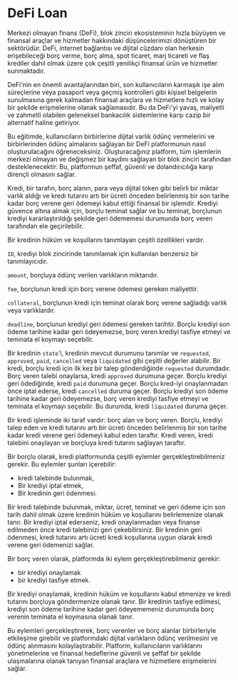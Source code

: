 # DeFi Loan

Merkezi olmayan finans (DeFi), blok zinciri ekosisteminin hızla büyüyen ve finansal araçlar ve hizmetler hakkındaki düşüncelerimizi dönüştüren bir sektörüdür. DeFi, internet bağlantısı ve dijital cüzdanı olan herkesin erişebileceği borç verme, borç alma, spot ticaret, marj ticareti ve flaş krediler dahil olmak üzere çok çeşitli yenilikçi finansal ürün ve hizmetler sunmaktadır.

DeFi'nin en önemli avantajlarından biri, son kullanıcıların karmaşık işe alım süreçlerine veya pasaport veya geçmiş kontrolleri gibi kişisel belgelerin sunulmasına gerek kalmadan finansal araçlara ve hizmetlere hızlı ve kolay bir şekilde erişmelerine olanak sağlamasıdır. Bu da DeFi'yi yavaş, maliyetli ve zahmetli olabilen geleneksel bankacılık sistemlerine karşı cazip bir alternatif haline getiriyor.

Bu eğitimde, kullanıcıların birbirlerine dijital varlık ödünç vermelerini ve birbirlerinden ödünç almalarını sağlayan bir DeFi platformunun nasıl oluşturulacağını öğreneceksiniz. Oluşturacağınız platform, tüm işlemlerin merkezi olmayan ve değişmez bir kaydını sağlayan bir blok zinciri tarafından desteklenecektir. Bu, platformun şeffaf, güvenli ve dolandırıcılığa karşı dirençli olmasını sağlar.

Kredi, bir tarafın, borç alanın, para veya dijital token gibi belirli bir miktar varlık aldığı ve kredi tutarını artı bir ücreti önceden belirlenmiş bir son tarihe kadar borç verene geri ödemeyi kabul ettiği finansal bir işlemdir. Krediyi güvence altına almak için, borçlu teminat sağlar ve bu teminat, borçlunun krediyi kararlaştırıldığı şekilde geri ödememesi durumunda borç veren tarafından ele geçirilebilir.

Bir kredinin hüküm ve koşullarını tanımlayan çeşitli özellikleri vardır.

`ID`, krediyi blok zincirinde tanımlamak için kullanılan benzersiz bir tanımlayıcıdır.

`amount`, borçluya ödünç verilen varlıkların miktarıdır.

`fee`, borçlunun kredi için borç verene ödemesi gereken maliyettir.

`collateral`, borçlunun kredi için teminat olarak borç verene sağladığı varlık veya varlıklardır.

`deadline`, borçlunun krediyi geri ödemesi gereken tarihtir. Borçlu krediyi son ödeme tarihine kadar geri ödeyemezse, borç veren krediyi tasfiye etmeyi ve teminata el koymayı seçebilir.

Bir kredinin `state`'i, kredinin mevcut durumunu tanımlar ve `requested`, `approved`, `paid`, `cancelled` veya `liquidated` gibi çeşitli değerler alabilir. Bir kredi, borçlu kredi için ilk kez bir talep gönderdiğinde `requested` durumdadır. Borç veren talebi onaylarsa, kredi `approved` durumuna geçer. Borçlu krediyi geri ödediğinde, kredi `paid` durumuna geçer. Borçlu kred-iyi onaylanmadan önce iptal ederse, kredi `cancelled` duruma geçer. Borçlu krediyi son ödeme tarihine kadar geri ödeyemezse, borç veren krediyi tasfiye etmeyi ve teminata el koymayı seçebilir. Bu durumda, kredi `liquidated` duruma geçer.

Bir kredi işleminde iki taraf vardır: borç alan ve borç veren. Borçlu, krediyi talep eden ve kredi tutarını artı bir ücreti önceden belirlenmiş bir son tarihe kadar kredi verene geri ödemeyi kabul eden taraftır. Kredi veren, kredi talebini onaylayan ve borçluya kredi tutarını sağlayan taraftır.

Bir borçlu olarak, kredi platformunda çeşitli eylemler gerçekleştirebilmeniz gerekir. Bu eylemler şunları içerebilir:

* kredi talebinde bulunmak,
* Bir krediyi iptal etmek,
* Bir kredinin geri ödenmesi.

Bir kredi talebinde bulunmak, miktar, ücret, teminat ve geri ödeme için son tarih dahil olmak üzere kredinin hüküm ve koşullarını belirlemenize olanak tanır. Bir krediyi iptal ederseniz, kredi onaylanmadan veya finanse edilmeden önce kredi talebinizi geri çekebilirsiniz. Bir kredinin geri ödenmesi, kredi tutarını artı ücreti kredi koşullarına uygun olarak kredi verene geri ödemenizi sağlar.

Bir borç veren olarak, platformda iki eylem gerçekleştirebilmeniz gerekir:

* bir krediyi onaylamak
* bir krediyi tasfiye etmek.

Bir krediyi onaylamak, kredinin hüküm ve koşullarını kabul etmenize ve kredi tutarını borçluya göndermenize olanak tanır. Bir kredinin tasfiye edilmesi, krediyi son ödeme tarihine kadar geri ödeyememeniz durumunda borç verenin teminata el koymasına olanak tanır.

Bu eylemleri gerçekleştirerek, borç verenler ve borç alanlar birbirleriyle etkileşime girebilir ve platformdaki dijital varlıkların ödünç verilmesini ve ödünç alınmasını kolaylaştırabilir. Platform, kullanıcıların varlıklarını yönetmelerine ve finansal hedeflerine güvenli ve şeffaf bir şekilde ulaşmalarına olanak tanıyan finansal araçlara ve hizmetlere erişmelerini sağlar.
